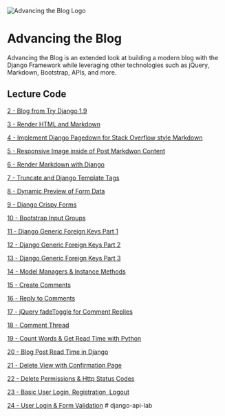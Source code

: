 ![Advancing the Blog Logo](https://cfe-static.s3.amazonaws.com/media/advancing-blog/images/advancing_the_blog_cfe.png)

# Advancing the Blog

Advancing the Blog is an extended look at building a modern blog with the Django Framework while leveraging other technologies such as jQuery, Markdown, Bootstrap, APIs, and more.


## Lecture Code

[2 - Blog from Try Django 1.9](../../tree/f2d84fee42e21084fda34416f6c241b323ffe2bf)

[3 - Render HTML and Markdown](../../tree/5422fee85302eb630d9cc35996c487909df087fd)

[4 - Implement Django Pagedown for Stack Overflow style Markdown](../../tree/1b03a87f55830953f759a5780cf020903894921f)

[5 - Responsive Image inside of Post Markdwon Content](../../tree/84715ad1362ad996a6e1d2de30fee332f3271e71)

[6 - Render Markdown with Django](../../tree/af11eeb9ffd383374616a991878a9134069374a1)

[7 - Truncate and Django Template Tags](../../tree/a3fe8d722b606e53aacd9ab79785f3a5eaf643c6)

[8 - Dynamic Preview of Form Data](../../tree/7f5501bd71409119c08194787d0baee57f0e47cb)

[9 - Django Crispy Forms](../../tree/87cec64fb692bd5874af89ef64edbbeb406509d6)

[10 - Bootstrap Input Groups](../../tree/b5523eb63f7c6516a28d528a7de10d4c23891458)

[11 - Django Generic Foreign Keys Part 1](../../tree/8252b575fe786edc8cf315f2d9e0472aabd2c470)

[12 - Django Generic Foreign Keys Part 2](../../tree/f27242e9453aab5251bdf79a5307737f96677bd2)

[13 - Django Generic Foreign Keys Part 3](../../tree/4947a5473e5d8e333eb4ed27678fe6365c2bdbbf)

[14 - Model Managers & Instance Methods](../../tree/611e794b67aee252fe434c102a186c9398487118)

[15 - Create Comments](../../tree/9db7bb5b32176b74a7d9e970e6a1f35a3b1965c8)

[16 - Reply to Comments](../../tree/d5b050656c5b5e5c27c57a716029927cde767c90)

[17 - jQuery fadeToggle for Comment Replies](../../tree/291c6a221c5474824f358612c78a81d594148025)

[18 - Comment Thread](../../tree/4d73109f5ad9a94bf3a04b6de17e32ff8bee16db)

[19 - Count Words & Get Read Time with Python](../../tree/1ef6cb54056d575a261dec1f5401c03c048686bc)

[20 - Blog Post Read Time in Django](../../tree/49288a5e4003fd0ca34bd2d1d1bce7df727edea7)

[21 - Delete View with Confirmation Page](../../tree/6adb42dd72a82a42fb03ec0ff1e57fcdfd9a04d0)

[22 - Delete Permissions & Http Status Codes](../../tree/81a39eb7959b46c123b2335f2df6a0b680d96c18)

[23 - Basic User Login, Registration, Logout](../../tree/5318def15925ab52840d387088afa22ec9a6b816)

[24 - User Login & Form Validation](../../tree/42336531f6b1abdd0828d7339221bc94da25f884)
#   d j a n g o - a p i - l a b  
 